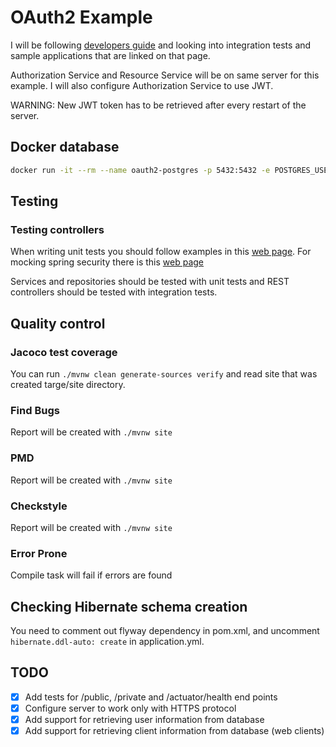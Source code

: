 # OAuth2 Example 

I will be following [developers guide](https://projects.spring.io/spring-security-oauth/docs/oauth2.html) and looking into integration tests and sample applications that are linked on that page.

Authorization Service and Resource Service will be on same server for this example. I will also configure Authorization Service to use JWT.

WARNING: New JWT token has to be retrieved after every restart of the server. 

## Docker database
```bash
docker run -it --rm --name oauth2-postgres -p 5432:5432 -e POSTGRES_USER=oauth2 -e POSTGRES_PASSWORD=oauth2 postgres
```

## Testing

### Testing controllers

When writing unit tests you should follow examples in this [web page](https://spring.io/guides/gs/testing-web/).  For mocking spring security there is this [web page](https://docs.spring.io/spring-security/site/docs/4.0.x/reference/htmlsingle/#test)

Services and repositories should be tested with unit tests and REST controllers should be tested with integration tests. 

## Quality control

### Jacoco test coverage 

You can run `./mvnw clean generate-sources verify` and read site that was created targe/site directory.

### Find Bugs

Report will be created with `./mvnw site`

### PMD 

Report will be created with `./mvnw site`

### Checkstyle

Report will be created with `./mvnw site`

### Error Prone

Compile task will fail if errors are found

## Checking Hibernate schema creation

You need to comment out flyway dependency in pom.xml, and uncomment `hibernate.ddl-auto: create` in application.yml.  

## TODO
- [x] Add tests for /public, /private and /actuator/health end points
- [x] Configure server to work only with HTTPS protocol
- [x] Add support for retrieving user information from database
- [x] Add support for retrieving client information from database (web clients)
